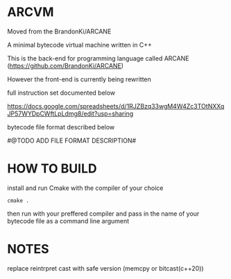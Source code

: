 # ARCVM

Moved from the BrandonKi/ARCANE 

A minimal bytecode virtual machine written in C++

This is the back-end for programming language called ARCANE (https://github.com/BrandonKi/ARCANE)

However the front-end is currently being rewritten

full instruction set documented below

https://docs.google.com/spreadsheets/d/1RJZBzq33wgM4W4Zc3TOtNXXqJP57WYDpCWftLpLdmg8/edit?usp=sharing

bytecode file format described below

#@TODO ADD FILE FORMAT DESCRIPTION#

# HOW TO BUILD

install and run Cmake with the compiler of your choice
```
cmake .
```

then run with your preffered compiler and pass in the 
name of your bytecode file as a command line argument

# NOTES 

replace reintrpret cast with safe version (memcpy or bitcast(c++20))
